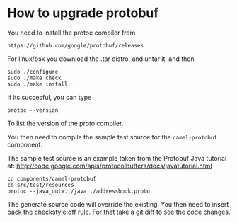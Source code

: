# How to upgrade protobuf

You need to install the protoc compiler from

    https://github.com/google/protobuf/releases

For linux/osx you download the .tar distro, and untar it, and then

    sudo ./configure
    sudo ./make check
    sudo ./make install

If its succesful, you can type

    protoc --version

To list the version of the proto compiler.

You then need to compile the sample test source for the `camel-protobuf` component.

The sample test source is an example taken from the Protobuf Java tutorial at: http://code.google.com/apis/protocolbuffers/docs/javatutorial.html

    cd components/camel-protobuf
	cd src/test/resources
	protoc --java_out=../java ./addressbook.proto

The generate source code will override the existing. You then need to insert back the checkstyle:off rule. For that take a git diff to see the code changes.

